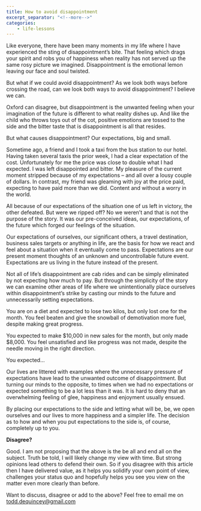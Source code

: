 ```yaml
---
title: How to avoid disappointment
excerpt_separator: "<!--more-->"
categories: 
    - life-lessons
---
```


Like everyone, there have been many moments in my life where I have experienced the sting of disappointment’s bite. That feeling which drags your spirit and robs you of happiness when reality has not served up the same rosy picture we imagined. Disappointment is the emotional lemon leaving our face and soul twisted.

<!-- more -->

But what if we could avoid disappointment? As we look both ways before crossing the road, can we look both ways to avoid disappointment? I believe we can.

Oxford can disagree, but disappointment is the unwanted feeling when your imagination of the future is different to what reality dishes up. And like the child who throws toys out of the cot, positive emotions are tossed to the side and the bitter taste that is disappointment is all that resides.

But what causes disappointment? Our expectations, big and small.

Sometime ago, a friend and I took a taxi from the bus station to our hotel. Having taken several taxis the prior week, I had a clear expectation of the cost. Unfortunately for me the price was close to double what I had expected. I was left disappointed and bitter. My pleasure of the current moment stripped because of my expectations – and all over a lousy couple of dollars. In contrast, my friend was gleaming with joy at the price paid, expecting to have paid more than we did. Content and without a worry in the world.

All because of our expectations of the situation one of us left in victory, the other defeated. But were we ripped off? No we weren’t and that is not the purpose of the story. It was our pre-conceived ideas, our expectations, of the future which forged our feelings of the situation.

Our expectations of ourselves, our significant others, a travel destination, business sales targets or anything in life, are the basis for how we react and feel about a situation when it eventually come to pass. Expectations are our present moment thoughts of an unknown and uncontrollable future event. Expectations are us living in the future instead of the present.

Not all of life’s disappointment are cab rides and can be simply eliminated by not expecting how much to pay. But through the simplicity of the story we can examine other areas of life where we unintentionally place ourselves within disappointment’s strike by casting our minds to the future and unnecessarily setting expectations.

You are on a diet and expected to lose two kilos, but only lost one for the month. You feel beaten and give the snowball of demotivation more fuel, despite making great progress.

You expected to make $10,000 in new sales for the month, but only made $8,000. You feel unsatisfied and like progress was not made, despite the needle moving in the right direction.

You expected…

Our lives are littered with examples where the unnecessary pressure of expectations have lead to the unwanted outcome of disappointment. But turning our minds to the opposite, to times when we had no expectations or expected something to be a lot less than it was. It is hard to deny that an overwhelming feeling of glee, happiness and enjoyment usually ensued.

By placing our expectations to the side and letting what will be, be, we open ourselves and our lives to more happiness and a simpler life. The decision as to how and when you put expectations to the side is, of course, completely up to you.

<b>Disagree?</b>

Good. I am not proposing that the above is the be all and end all on the subject. Truth be told, I will likely change my view with time. But strong opinions lead others to defend their own. So if you disagree with this article then I have delivered value, as it helps you solidify your own point of view, challenges your status quo and hopefully helps you see you view on the matter even more clearly than before.

Want to discuss, disagree or add to the above? Feel free to email me on todd.dequincey@gmail.com